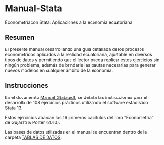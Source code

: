 # Manual-Stata
Econometríacon Stata: Aplicaciones a la economía ecuatoriana

##  Resumen 
El presente manual desarrollando  una  guía detallada  de  los  procesos econométricos aplicados  a  la  realidad  ecuatoriana,  ajustable  en diversos tipos de datos y permitiendo que el lector pueda  replicar estos ejercicios sin ningún problema,  además  de  brindarle  las  pautas  necesarias  para  generar  nuevos  modelos  en cualquier ámbito de la economía.

## Instrucciones

En el documento [Manual_Stata.pdf](https://github.com/mapaula08/Manual-Stata/blob/main/Manual_Stata.pdf), se detalla las instrucciones para el desarrollo de 108 ejercicios prácticos utilizando el software estadístico Stata 13.

Estos ejercicios abarcan los 16 primeros capítulos del libro “Econometría” de Gujarati & Porter
(2010).

Las bases de datos utilizadas en el manual se encuentran dentro de la carpeta [TABLAS DE DATOS](https://github.com/mapaula08/Manual-Stata/tree/main/Base%20de%20datos/TABLAS%20DE%20DATOS).


